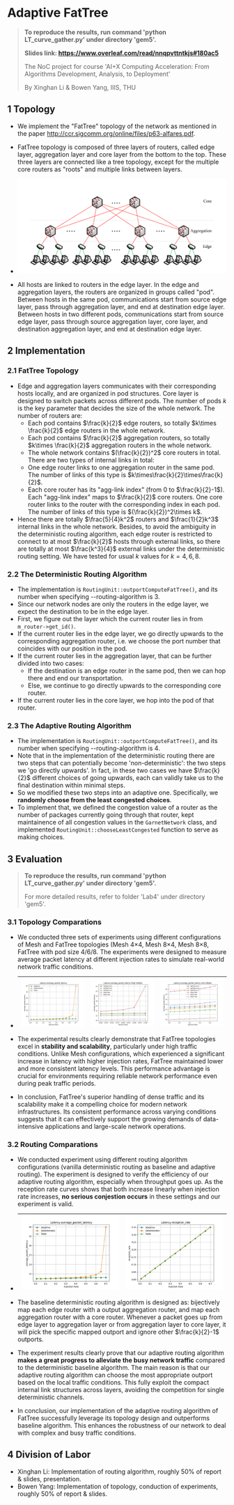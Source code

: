 # Adaptive FatTree

>  **To reproduce the results, run command 'python LT_curve_gather.py' under directory 'gem5'.**
>
>  **Slides link: https://www.overleaf.com/read/nnqpvttntkjs#180ac5**
>
>  The NoC project for course 'AI+X Computing Acceleration: From Algorithms Development, Analysis, to Deployment'
>
>  By Xinghan Li & Bowen Yang, IIIS, THU

## 1 Topology

- We implement the "FatTree" topology of the network as mentioned in the paper http://ccr.sigcomm.org/online/files/p63-alfares.pdf. 
- FatTree topology is composed of three layers of routers, called edge layer, aggregation layer and core layer from the bottom to the top. These three layers are connected like a tree topology, except for the multiple core routers as "roots" and multiple links between layers.
- ![fattree-topology](./pics/fattree-topology.png)

- All hosts are linked to routers in the edge layer. In the edge and aggregation layers, the routers are organized in groups called "pod". Between hosts in the same pod, communications start from source edge layer, pass through aggregation layer, and end at destination edge layer. Between hosts in two different pods, communications start from source edge layer, pass through source aggregation layer, core layer, and destination aggregation layer, and end at destination edge layer. 

## 2 Implementation

### 2.1 FatTree Topology

- Edge and aggregation layers communicates with their corresponding hosts locally, and are organized in pod structures. Core layer is designed to switch packets across different pods. The number of pods $k$ is the key parameter that decides the size of the whole network.  The number of routers are:
  - Each pod contains $\frac{k}{2}$ edge routers, so totally $k\times \frac{k}{2}$ edge routers in the whole network.
  - Each pod contains $\frac{k}{2}$ aggregation routers, so totally $k\times \frac{k}{2}$ aggregation routers in the whole network. 
  - The whole network contains $(\frac{k}{2})^2$ core routers in total. There are two types of internal links in total: 
  - One edge router links to one aggregation router in the same pod. The number of links of this type is $k\times\frac{k}{2}\times\frac{k}{2}$. 
  - Each core router has its "agg-link index" (from $0$ to $\frac{k}{2}-1$). Each "agg-link index" maps to $\frac{k}{2}$ core routers. One core router links to the router with the corresponding index in each pod. The number of links of this type is $(\frac{k}{2})^2\times k$.
- Hence there are totally $\frac{5}{4}k^2$ routers and $\frac{1}{2}k^3$ internal links in the whole network. Besides, to avoid the ambiguity in the deterministic routing algorithm, each edge router is restricted to connect to at most $\frac{k}{2}$ hosts through external links, so there are totally at most $\frac{k^3}{4}$ external links under the deterministic routing setting. We have tested for usual $k$ values for $k=4, 6, 8$.

### 2.2 The Deterministic Routing Algorithm

- The implementation is ``RoutingUnit::outportComputeFatTree()``, and its number when specifying --routing-algorithm is 3.
- Since our network nodes are only the routers in the edge layer, we expect the destination to be in the edge layer. 
- First, we figure out the layer which the current router lies in from ``m_router->get_id()``.
- If the current router lies in the edge layer, we go directly upwards to the corresponding aggregation router, i.e. we choose the port number that coincides with our position in the pod.
- If the current router lies in the aggregation layer, that can be further divided into two cases:
  - If the destination is an edge router in the same pod, then we can hop there and end our transportation.
  - Else, we continue to go directly upwards to the corresponding core router.
- If the current router lies in the core layer, we hop into the pod of that router.

### 2.3 The Adaptive Routing Algorithm

- The implementation is ``RoutingUnit::outportComputeFatTree()``, and its number when specifying --routing-algorithm is 4.
- Note that in the implementation of the deterministic routing there are two steps that can potentially become 'non-deterministic': the two steps we 'go directly upwards'. In fact, in these two cases we have $\frac{k}{2}$ different choices of going upwards, each can validly take us to the final destination within minimal steps.
- So we modified these two steps into an adaptive one. Specifically, we **randomly choose from the least congested choices**. 
- To implement that, we defined the congestion value of a router as the number of packages currently going through that router, kept maintainence of all congestion values in the ``GarnetNetwork`` class, and implemented ``RoutingUnit::chooseLeastCongested`` function to serve as making choices. 

## 3 Evaluation

> **To reproduce the results, run command 'python LT_curve_gather.py' under directory 'gem5'.**
>
> For more detailed results, refer to folder 'Lab4' under directory 'gem5'.

### 3.1 Topology Comparations

- We conducted three sets of experiments using different configurations of Mesh and FatTree topologies (Mesh 4$\times$4, Mesh 8$\times$4, Mesh 8$\times$8, FatTree with pod size 4/6/8. The experiments were designed to measure average packet latency at different injection rates to simulate real-world network traffic conditions.

- | ![latency-all](./pics/latency-all.jpg) | ![latency-highinjrate](./pics/latency-highinjrate.jpg) | ![latency-lowinjrate](./pics/latency-lowinjrate.jpg) |
  | -------------------------------------- | ------------------------------------------------------ | ---------------------------------------------------- |

- The experimental results clearly demonstrate that FatTree topologies excel in **stability and scalability**, particularly under high traffic conditions. Unlike Mesh configurations, which experienced a significant increase in latency with higher injection rates, FatTree maintained lower and more consistent latency levels. This performance advantage is crucial for environments requiring reliable network performance even during peak traffic periods. 

- In conclusion, FatTree's superior handling of dense traffic and its scalability make it a compelling choice for modern network infrastructures. Its consistent performance across varying conditions suggests that it can effectively support the growing demands of data-intensive applications and large-scale network operations.

### 3.2 Routing Comparations

- We conducted experiment using different routing algorithm configurations (vanilla deterministic routing as baseline and adaptive routing). The experiment is designed to verify the efficiency of our adaptive routing algorithm, especially when throughput goes up. As the reception rate curves shows that both increase linearly when injection rate increases, **no serious conjestion occurs** in these settings and our experiment is valid.

- | ![Routing_average_packet_latency_curve](./gem5/Lab4/Routing_average_packet_latency_curve.jpg) | ![Routing_reception_rate_curve](./gem5/Lab4/Routing_reception_rate_curve.jpg) |
  | ------------------------------------------------------------ | ------------------------------------------------------------ |

- The baseline deterministic routing algorithm is designed as: bijectively map each edge router with a output aggregation router, and map each aggregation router with a core router. Whenever a packet goes up from edge layer to aggregation layer or from aggregation layer to core layer, it will pick the specific mapped outport and ignore other $\frac{k}{2}-1$ outports.

- The experiment results clearly prove that our adaptive routing algorithm **makes a great progress to alleviate the busy network traffic** compared to the deterministic baseline algorithm. The main reason is that our adaptive routing algorithm can choose the most appropriate outport based on the local traffic conditions. This fully exploit the compact internal link structures across layers, avoiding the competition for single deterministic channels.

- In conclusion, our implementation of the adaptive routing algorithm of FatTree successfully leverage its topology design and outperforms baseline algorithm. This enhances the robustness of our network to deal with complex and busy traffic conditions.

## 4 Division of Labor

- Xinghan Li: Implementation of routing algorithm, roughly 50% of report & slides, presentation.
- Bowen Yang: Implementation of topology, conduction of experiments, roughly 50% of report & slides.

